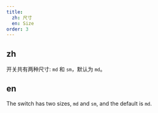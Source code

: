 ```yaml
---
title:
  zh: 尺寸
  en: Size
order: 3
---
```


## zh

开关共有两种尺寸: `md` 和 `sm`，默认为 `md`。

## en

The switch has two sizes, `md` and `sm`, and the default is `md`.
